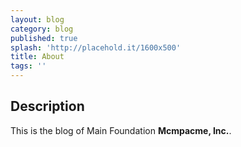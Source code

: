 ```yaml
---
layout: blog
category: blog
published: true
splash: 'http://placehold.it/1600x500'
title: About
tags: ''
---
```

## Description

This is the blog of Main Foundation **Mcmpacme, Inc.**.